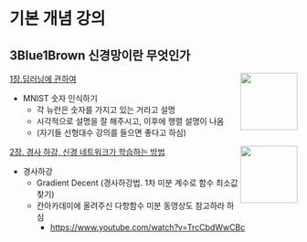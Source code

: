 # 기본 개념 강의

## 3Blue1Brown 신경망이란 무엇인가

[<img src="http://img.youtube.com/vi/aircAruvnKk/0.jpg" width="100" align="right" />](http://www.youtube.com/watch?v=aircAruvnKk&list=PLZHQObOWTQDNU6R1_67000Dx_ZCJB-3pi&index=1)

[1장.딥러닝에 관하여](http://www.youtube.com/watch?v=aircAruvnKk&list=PLZHQObOWTQDNU6R1_67000Dx_ZCJB-3pi&index=1)

- MNIST 숫자 인식하기
  - 각 뉴런은 숫자를 가지고 있는 거라고 설명
  - 시각적으로 설명을 잘 해주시고, 이후에 행렬 설명이 나옴
  - (자기들 선형대수 강의를 들으면 좋다고 하심)

[<img src="http://img.youtube.com/vi/IHZwWFHWa-w/0.jpg" width="100" align="right" />](http://www.youtube.com/watch?v=IHZwWFHWa-w&list=PLZHQObOWTQDNU6R1_67000Dx_ZCJB-3pi&index=2)

[2장. 경사 하강, 신경 네트워크가 학습하는 방법](http://www.youtube.com/watch?v=IHZwWFHWa-w&list=PLZHQObOWTQDNU6R1_67000Dx_ZCJB-3pi&index=2)

- 경사하강
  - Gradient Decent (경사하강법. 1차 미분 계수로 함수 최소값찾기)
  - 칸아카데미에 올려주신 다항함수 미분 동영상도 참고하라 하심
    - https://www.youtube.com/watch?v=TrcCbdWwCBc
